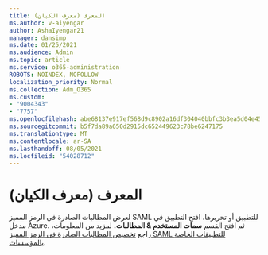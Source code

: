 ```yaml
---
title: المعرف (معرف الكيان)
ms.author: v-aiyengar
author: AshaIyengar21
manager: dansimp
ms.date: 01/25/2021
ms.audience: Admin
ms.topic: article
ms.service: o365-administration
ROBOTS: NOINDEX, NOFOLLOW
localization_priority: Normal
ms.collection: Adm_O365
ms.custom:
- "9004343"
- "7757"
ms.openlocfilehash: abe68137e917ef568d9c8902a16df304040bbfc3b3ea5d04e45a5247bd639130
ms.sourcegitcommit: b5f7da89a650d2915dc652449623c78be6247175
ms.translationtype: MT
ms.contentlocale: ar-SA
ms.lasthandoff: 08/05/2021
ms.locfileid: "54028712"
---
```

# <a name="identifiers-entity-id"></a>المعرف (معرف الكيان)

لعرض المطالبات الصادرة في الرمز المميز SAML للتطبيق أو تحريرها، افتح التطبيق في مدخل Azure. ثم افتح القسم **سمات المستخدم & المطالبات.** لمزيد من المعلومات، راجع [تخصيص المطالبات الصادرة في الرمز المميز SAML للتطبيقات الخاصة بالمؤسسات](https://docs.microsoft.com/azure/active-directory/develop/active-directory-saml-claims-customization#editing-nameid).